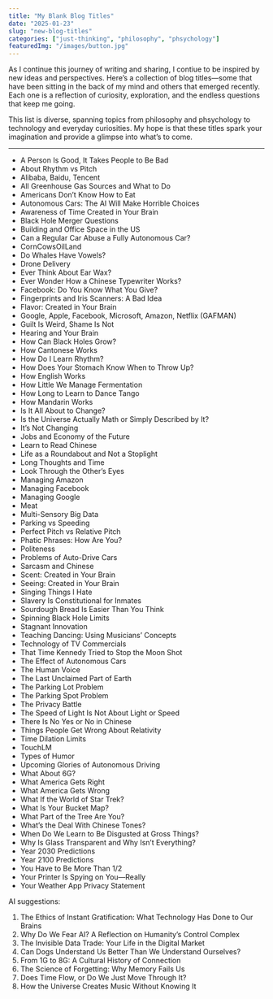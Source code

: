 ```yaml
---
title: "My Blank Blog Titles"
date: "2025-01-23"
slug: "new-blog-titles"
categories: ["just-thinking", "philosophy", "phsychology"]
featuredImg: "/images/button.jpg"
---
```



As I continue this journey of writing and sharing, I contiue to be inspired by new ideas and perspectives. Here’s a collection of blog titles—some that have been sitting in the back of my mind and others that emerged recently. Each one is a reflection of curiosity, exploration, and the endless questions that keep me going. 

This list is diverse, spanning topics from philosophy and phsychology to technology and everyday curiosities. My hope is that these titles spark your imagination and provide a glimpse into what’s to come.

---

- A Person Is Good, It Takes People to Be Bad
- About Rhythm vs Pitch
- Alibaba, Baidu, Tencent
- All Greenhouse Gas Sources and What to Do
- Americans Don’t Know How to Eat
- Autonomous Cars: The AI Will Make Horrible Choices
- Awareness of Time Created in Your Brain
- Black Hole Merger Questions
- Building and Office Space in the US
- Can a Regular Car Abuse a Fully Autonomous Car?
- CornCowsOilLand
- Do Whales Have Vowels?
- Drone Delivery
- Ever Think About Ear Wax?
- Ever Wonder How a Chinese Typewriter Works?
- Facebook: Do You Know What You Give?
- Fingerprints and Iris Scanners: A Bad Idea
- Flavor: Created in Your Brain
- Google, Apple, Facebook, Microsoft, Amazon, Netflix (GAFMAN)
- Guilt Is Weird, Shame Is Not
- Hearing and Your Brain
- How Can Black Holes Grow?
- How Cantonese Works
- How Do I Learn Rhythm?
- How Does Your Stomach Know When to Throw Up?
- How English Works
- How Little We Manage Fermentation
- How Long to Learn to Dance Tango
- How Mandarin Works
- Is It All About to Change?
- Is the Universe Actually Math or Simply Described by It?
- It’s Not Changing
- Jobs and Economy of the Future
- Learn to Read Chinese
- Life as a Roundabout and Not a Stoplight
- Long Thoughts and Time
- Look Through the Other’s Eyes
- Managing Amazon
- Managing Facebook
- Managing Google
- Meat
- Multi-Sensory Big Data
- Parking vs Speeding
- Perfect Pitch vs Relative Pitch
- Phatic Phrases: How Are You?
- Politeness
- Problems of Auto-Drive Cars
- Sarcasm and Chinese
- Scent: Created in Your Brain
- Seeing: Created in Your Brain
- Singing Things I Hate
- Slavery Is Constitutional for Inmates
- Sourdough Bread Is Easier Than You Think
- Spinning Black Hole Limits
- Stagnant Innovation
- Teaching Dancing: Using Musicians’ Concepts
- Technology of TV Commercials
- That Time Kennedy Tried to Stop the Moon Shot
- The Effect of Autonomous Cars
- The Human Voice
- The Last Unclaimed Part of Earth
- The Parking Lot Problem
- The Parking Spot Problem
- The Privacy Battle
- The Speed of Light Is Not About Light or Speed
- There Is No Yes or No in Chinese
- Things People Get Wrong About Relativity
- Time Dilation Limits
- TouchLM
- Types of Humor
- Upcoming Glories of Autonomous Driving
- What About 6G?
- What America Gets Right
- What America Gets Wrong
- What If the World of Star Trek?
- What Is Your Bucket Map?
- What Part of the Tree Are You?
- What’s the Deal With Chinese Tones?
- When Do We Learn to Be Disgusted at Gross Things?
- Why Is Glass Transparent and Why Isn’t Everything?
- Year 2030 Predictions
- Year 2100 Predictions
- You Have to Be More Than 1/2
- Your Printer Is Spying on You—Really
- Your Weather App Privacy Statement

AI suggestions: 
1. The Ethics of Instant Gratification: What Technology Has Done to Our Brains
2. Why Do We Fear AI? A Reflection on Humanity’s Control Complex
3. The Invisible Data Trade: Your Life in the Digital Market
4. Can Dogs Understand Us Better Than We Understand Ourselves?
5. From 1G to 8G: A Cultural History of Connection
6. The Science of Forgetting: Why Memory Fails Us
7. Does Time Flow, or Do We Just Move Through It?
8. How the Universe Creates Music Without Knowing It

